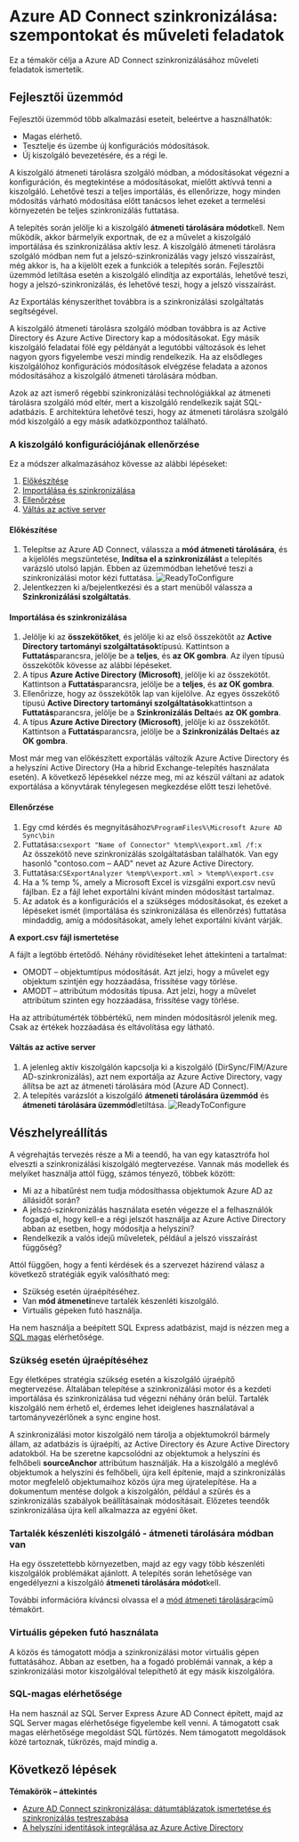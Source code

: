 <properties
   pageTitle="Azure AD Connect szinkronizálása: műveleti feladatok és szempontok |} Microsoft Azure"
   description="Ez a témakör műveleti feladatok Azure AD Connect szinkronizálási és Felkészülés az összetevő működési módját ismerteti."
   services="active-directory"
   documentationCenter=""
   authors="AndKjell"
   manager="femila"
   editor=""/>

<tags
   ms.service="active-directory"
   ms.devlang="na"
   ms.topic="article"
   ms.tgt_pltfrm="na"
   ms.workload="identity"
   ms.date="09/01/2016"
   ms.author="billmath"/>

# <a name="azure-ad-connect-sync-operational-tasks-and-consideration"></a>Azure AD Connect szinkronizálása: szempontokat és műveleti feladatok
Ez a témakör célja a Azure AD Connect szinkronizálásához műveleti feladatok ismertetik.

## <a name="staging-mode"></a>Fejlesztői üzemmód
Fejlesztői üzemmód több alkalmazási eseteit, beleértve a használhatók:

-   Magas elérhető.
-   Tesztelje és üzembe új konfigurációs módosítások.
-   Új kiszolgáló bevezetésére, és a régi le.

A kiszolgáló átmeneti tárolásra szolgáló módban, a módosításokat végezni a konfiguráción, és megtekintése a módosításokat, mielőtt aktívvá tenni a kiszolgáló. Lehetővé teszi a teljes importálás, és ellenőrizze, hogy minden módosítás várható módosítása előtt tanácsos lehet ezeket a termelési környezetén be teljes szinkronizálás futtatása.

A telepítés során jelölje ki a kiszolgáló **átmeneti tárolására módot**kell. Nem működik, akkor bármelyik exportnak, de ez a művelet a kiszolgáló importálása és szinkronizálása aktív lesz. A kiszolgáló átmeneti tárolásra szolgáló módban nem fut a jelszó-szinkronizálás vagy jelszó visszaírást, még akkor is, ha a kijelölt ezek a funkciók a telepítés során. Fejlesztői üzemmód letiltása esetén a kiszolgáló elindítja az exportálás, lehetővé teszi, hogy a jelszó-szinkronizálás, és lehetővé teszi, hogy a jelszó visszaírást.

Az Exportálás kényszeríthet továbbra is a szinkronizálási szolgáltatás segítségével.

A kiszolgáló átmeneti tárolásra szolgáló módban továbbra is az Active Directory és Azure Active Directory kap a módosításokat. Egy másik kiszolgáló feladatai fölé egy példányát a legutóbbi változások és lehet nagyon gyors figyelembe veszi mindig rendelkezik. Ha az elsődleges kiszolgálóhoz konfigurációs módosítások elvégzése feladata a azonos módosításához a kiszolgáló átmeneti tárolására módban.

Azok az azt ismerő régebbi szinkronizálási technológiákkal az átmeneti tárolásra szolgáló mód eltér, mert a kiszolgáló rendelkezik saját SQL-adatbázis. E architektúra lehetővé teszi, hogy az átmeneti tárolásra szolgáló mód kiszolgáló a egy másik adatközponthoz található.

### <a name="verify-the-configuration-of-a-server"></a>A kiszolgáló konfigurációjának ellenőrzése
Ez a módszer alkalmazásához kövesse az alábbi lépéseket:

1. [Előkészítése](#prepare)
2. [Importálása és szinkronizálása](#import-and-synchronize)
3. [Ellenőrzése](#verify)
4. [Váltás az active server](#switch-active-server)

#### <a name="prepare"></a>Előkészítése

1. Telepítse az Azure AD Connect, válassza a **mód átmeneti tárolására**, és a kijelölés megszüntetése, **Indítsa el a szinkronizálást** a telepítés varázsló utolsó lapján. Ebben az üzemmódban lehetővé teszi a szinkronizálási motor kézi futtatása.
![ReadyToConfigure](./media/active-directory-aadconnectsync-operations/readytoconfigure.png)
2. Jelentkezzen ki a/bejelentkezési és a start menüből válassza a **Szinkronizálási szolgáltatás**.

#### <a name="import-and-synchronize"></a>Importálása és szinkronizálása

1. Jelölje ki az **összekötőket**, és jelölje ki az első összekötőt az **Active Directory tartományi szolgáltatások**típusú. Kattintson a **Futtatás**parancsra, jelölje be a **teljes**, és **az OK gombra**. Az ilyen típusú összekötők kövesse az alábbi lépéseket.
2. A típus **Azure Active Directory (Microsoft)**, jelölje ki az összekötőt. Kattintson a **Futtatás**parancsra, jelölje be a **teljes**, és **az OK gombra**.
3. Ellenőrizze, hogy az összekötők lap van kijelölve. Az egyes összekötő típusú **Active Directory tartományi szolgáltatások**kattintson a **Futtatás**parancsra, jelölje be a **Szinkronizálás Delta**és **az OK gombra**.
4. A típus **Azure Active Directory (Microsoft)**, jelölje ki az összekötőt. Kattintson a **Futtatás**parancsra, jelölje be a **Szinkronizálás Delta**és **az OK gombra**.

Most már meg van előkészített exportálás változik Azure Active Directory és a helyszíni Active Directory (Ha a hibrid Exchange-telepítés használata esetén). A következő lépésekkel nézze meg, mi az készül váltani az adatok exportálása a könyvtárak ténylegesen megkezdése előtt teszi lehetővé.

#### <a name="verify"></a>Ellenőrzése

1. Egy cmd kérdés és megnyitásához`%ProgramFiles%\Microsoft Azure AD Sync\bin`
2. Futtatása:`csexport "Name of Connector" %temp%\export.xml /f:x`  
Az összekötő neve szinkronizálás szolgáltatásban találhatók. Van egy hasonló "contoso.com – AAD" nevet az Azure Active Directory.
3. Futtatása:`CSExportAnalyzer %temp%\export.xml > %temp%\export.csv`
4. Ha a % temp %, amely a Microsoft Excel is vizsgálni export.csv nevű fájlban. Ez a fájl lehet exportálni kívánt minden módosítást tartalmaz.
5. Az adatok és a konfigurációs el a szükséges módosításokat, és ezeket a lépéseket ismét (importálása és szinkronizálása és ellenőrzés) futtatása mindaddig, amíg a módosításokat, amely lehet exportálni kívánt várják.

**A export.csv fájl ismertetése**

A fájlt a legtöbb értetődő. Néhány rövidítéseket lehet áttekinteni a tartalmat:

- OMODT – objektumtípus módosítását. Azt jelzi, hogy a művelet egy objektum szintjén egy hozzáadása, frissítése vagy törlése.
- AMODT – attribútum módosítás típusa. Azt jelzi, hogy a művelet attribútum szinten egy hozzáadása, frissítése vagy törlése.

Ha az attribútumérték többértékű, nem minden módosításról jelenik meg. Csak az értékek hozzáadása és eltávolítása egy látható.

#### <a name="switch-active-server"></a>Váltás az active server

1. A jelenleg aktív kiszolgálón kapcsolja ki a kiszolgáló (DirSync/FIM/Azure AD-szinkronizálás), azt nem exportálja az Azure Active Directory, vagy állítsa be azt az átmeneti tárolására mód (Azure AD Connect).
2. A telepítés varázslót a kiszolgáló **átmeneti tárolására üzemmód** és **átmeneti tárolására üzemmód**letiltása.
![ReadyToConfigure](./media/active-directory-aadconnectsync-operations/additionaltasks.png)

## <a name="disaster-recovery"></a>Vészhelyreállítás
A végrehajtás tervezés része a Mi a teendő, ha van egy katasztrófa hol elveszti a szinkronizálási kiszolgáló megtervezése. Vannak más modellek és melyiket használja attól függ, számos tényező, többek között:

-   Mi az a hibatűrést nem tudja módosíthassa objektumok Azure AD az állásidőt során?
-   A jelszó-szinkronizálás használata esetén végezze el a felhasználók fogadja el, hogy kell-e a régi jelszót használja az Azure Active Directory abban az esetben, hogy módosítja a helyszíni?
-   Rendelkezik a valós idejű műveletek, például a jelszó visszaírást függőség?

Attól függően, hogy a fenti kérdések és a szervezet házirend válasz a következő stratégiák egyik valósítható meg:

-   Szükség esetén újraépítéséhez.
-   Van **mód átmeneti**neve tartalék készenléti kiszolgáló.
-   Virtuális gépeken futó használja.

Ha nem használja a beépített SQL Express adatbázist, majd is nézzen meg a [SQL magas](#sql-high-availability) elérhetősége.

### <a name="rebuild-when-needed"></a>Szükség esetén újraépítéséhez
Egy életképes stratégia szükség esetén a kiszolgáló újraépítő megtervezése. Általában telepítése a szinkronizálási motor és a kezdeti importálása és szinkronizálása tud végezni néhány órán belül. Tartalék kiszolgáló nem érhető el, érdemes lehet ideiglenes használatával a tartományvezérlőnek a sync engine host.

A szinkronizálási motor kiszolgáló nem tárolja a objektumokról bármely állam, az adatbázis is újraépíti, az Active Directory és Azure Active Directory adatokból. Ha be szeretne kapcsolódni az objektumok a helyszíni és felhőbeli **sourceAnchor** attribútum használják. Ha a kiszolgáló a meglévő objektumok a helyszíni és felhőbeli, újra kell építenie, majd a szinkronizálás motor megfelelő objektumaihoz közös újra meg újratelepítése. Ha a dokumentum mentése dolgok a kiszolgálón, például a szűrés és a szinkronizálás szabályok beállításainak módosításait. Előzetes teendők szinkronizálása újra kell alkalmazza az egyéni őket.

### <a name="have-a-spare-standby-server---staging-mode"></a>Tartalék készenléti kiszolgáló - átmeneti tárolására módban van
Ha egy összetettebb környezetben, majd az egy vagy több készenléti kiszolgálók problémákat ajánlott. A telepítés során lehetősége van engedélyezni a kiszolgáló **átmeneti tárolására módot**kell.

További információra kíváncsi olvassa el a [mód átmeneti tárolására](#staging-mode)című témakört.

### <a name="use-virtual-machines"></a>Virtuális gépeken futó használata
A közös és támogatott módja a szinkronizálási motor virtuális gépen futtatásához. Abban az esetben, ha a fogadó problémái vannak, a kép a szinkronizálási motor kiszolgálóval telepíthető át egy másik kiszolgálóra.

### <a name="sql-high-availability"></a>SQL-magas elérhetősége
Ha nem használ az SQL Server Express Azure AD Connect épített, majd az SQL Server magas elérhetősége figyelembe kell venni. A támogatott csak magas elérhetősége megoldást SQL fürtözés. Nem támogatott megoldások közé tartoznak, tükrözés, majd mindig a.

## <a name="next-steps"></a>Következő lépések

**Témakörök – áttekintés**  

- [Azure AD Connect szinkronizálása: dátumtáblázatok ismertetése és szinkronizálás testreszabása](active-directory-aadconnectsync-whatis.md)  
- [A helyszíni identitások integrálása az Azure Active Directory](active-directory-aadconnect.md)  
